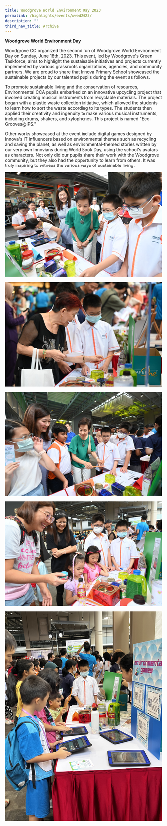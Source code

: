 ```yaml
---
title: Woodgrove World Environment Day 2023
permalink: /highlights/events/wwed2023/
description: ""
third_nav_title: Archive
---
```

**Woodgrove World Environment Day**

Woodgrove CC organized the second run of Woodgrove World Environment Day on Sunday, June 18th, 2023. This event, led by Woodgrove's Green Taskforce, aims to highlight the sustainable initiatives and projects currently implemented by various grassroots organizations, agencies, and community partners. We are proud to share that Innova Primary School showcased the sustainable projects by our talented pupils during the event as follows.

To promote sustainable living and the conservation of resources, Environmental CCA pupils embarked on an innovative upcycling project that involved creating musical instruments from recyclable materials. The project began with a plastic waste collection initiative, which allowed the students to learn how to sort the waste according to its types. The students then applied their creativity and ingenuity to make various musical instruments, including drums, shakers, and xylophones. This project is named "Eco-Grooves@IPS."

Other works showcased at the event include digital games designed by Innova's IT influencers based on environmental themes such as recycling and saving the planet, as well as environmental-themed stories written by our very own Innovians during World Book Day, using the school's avatars as characters.
Not only did our pupils share their work with the Woodgrove community, but they also had the opportunity to learn from others. It was truly inspiring to witness the various ways of sustainable living.

![](/images/wwed%201.jpg)

![](/images/wwed%202.jpg)

![](/images/wwed%203.jpg)

![](/images/wwed%204.jpg)

![](/images/wwed%205.jpg)